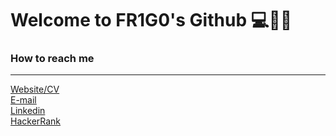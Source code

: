 # Welcome to **FR1G0**'s Github 💻🕵️‍♂️

### How to reach me
----

[Website/CV]()<br>
[E-mail](mailto:josephfrgg@gmail.com)<br>
[Linkedin](https://www.linkedin.com/in/joseph-frigo-877b75199/)<br>
[HackerRank](https://www.hackerrank.com/FR1G0)<br>






<!---
FR1G0/FR1G0 is a ✨ special ✨ repository because its `README.md` (this file) appears on your GitHub profile.
You can click the Preview link to take a look at your changes.
--->
